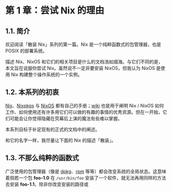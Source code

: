 # 第 1 章：尝试 Nix 的理由

## 1.1. 简介

欢迎阅读「散装 Nix」系列的第一篇。Nix 是一个纯粹函数式的包管理器，也是 POSIX 的部署系统。

描述 Nix、NixOS 和它们的相关项目是什么的文档浩如烟海。与它们不同的是，本文旨在说服你尝试 Nix。虽然说不一定非要安装 NixOS，但我认为 NixOS 是使用 Nix 构建整个操作系统的一个实例。

## 1.2. 本系列的初衷

[Nix](https://nixos.org/nix/manual/)、[Nixpkgs](https://nixos.org/nixpkgs/manual/) 与 [NixOS](https://nixos.org/nixos/manual/) 都有自己的手册；[wiki](https://nixos.wiki/wiki/Main_Page) 也是用于阐明 Nix / NixOS 如何工作、如何使用还有许多用它们可以做的有趣的事情的优秀资源。但在一开始，它们可能会让你觉得隐藏在荧幕后上演的魔法有些难以掌握。

本系列目标于补足现有的正式的文档中的阐述。

和它的名字一样，我尽量让下面的 Nix 的描述「散装」。

## 1.3. 不那么纯粹的函数式

广泛使用的包管理器（像是 [dpkg](https://wiki.debian.org/dpkg)、[rpm](http://www.rpm.org/) 等等）都会改变系统的全局状态。这意味着倘若一个包 **foo-1.0** 在 `/usr/bin/foo` 安装了一个软件，就无法再用同样的方法去安装 **foo-1.1**，除非你改变安装的路径或